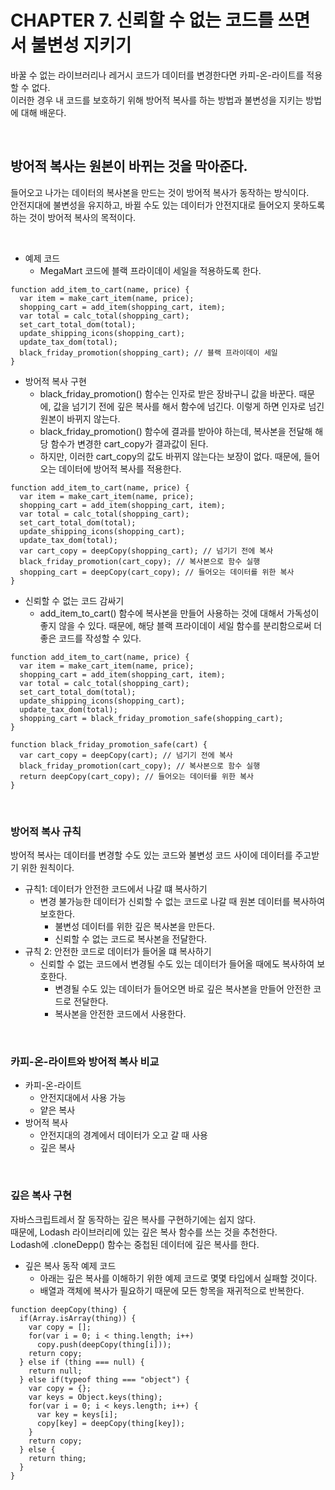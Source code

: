 # CHAPTER 7. 신뢰할 수 없는 코드를 쓰면서 불변성 지키기

바꿀 수 없는 라이브러리나 레거시 코드가 데이터를 변경한다면 카피-온-라이트를 적용할 수 없다.  
이러한 경우 내 코드를 보호하기 위해 방어적 복사를 하는 방법과 불변성을 지키는 방법에 대해 배운다.  

<br/>

## 방어적 복사는 원본이 바뀌는 것을 막아준다.

들어오고 나가는 데이터의 복사본을 만드는 것이 방어적 복사가 동작하는 방식이다.  
안전지대에 불변성을 유지하고, 바뀔 수도 있는 데이터가 안전지대로 들어오지 못하도록 하는 것이 방어적 복사의 목적이다.  

<br/>

 - 예제 코드
    - MegaMart 코드에 블랙 프라이데이 세일을 적용하도록 한다.
```JS
function add_item_to_cart(name, price) {
  var item = make_cart_item(name, price);
  shopping_cart = add_item(shopping_cart, item);
  var total = calc_total(shopping_cart);
  set_cart_total_dom(total);
  update_shipping_icons(shopping_cart);
  update_tax_dom(total);
  black_friday_promotion(shopping_cart); // 블랙 프라이데이 세일
}
```

 - 방어적 복사 구현
    - black_friday_promotion() 함수는 인자로 받은 장바구니 값을 바꾼다. 때문에, 값을 넘기기 전에 깊은 복사를 해서 함수에 넘긴다. 이렇게 하면 인자로 넘긴 원본이 바뀌지 않는다.
    - black_friday_promotion() 함수에 결과를 받아야 하는데, 복사본을 전달해 해당 함수가 변경한 cart_copy가 결과값이 된다.
    - 하지만, 이러한 cart_copy의 값도 바뀌지 않는다는 보장이 없다. 때문에, 들어오는 데이터에 방어적 복사를 적용한다.
```JS
function add_item_to_cart(name, price) {
  var item = make_cart_item(name, price);
  shopping_cart = add_item(shopping_cart, item);
  var total = calc_total(shopping_cart);
  set_cart_total_dom(total);
  update_shipping_icons(shopping_cart);
  update_tax_dom(total);
  var cart_copy = deepCopy(shopping_cart); // 넘기기 전에 복사
  black_friday_promotion(cart_copy); // 복사본으로 함수 실행
  shopping_cart = deepCopy(cart_copy); // 들어오는 데이터를 위한 복사
}
```

 - 신뢰할 수 없는 코드 감싸기
    - add_item_to_cart() 함수에 복사본을 만들어 사용하는 것에 대해서 가독성이 좋지 않을 수 있다. 때문에, 해당 블랙 프라이데이 세일 함수를 분리함으로써 더 좋은 코드를 작성할 수 있다.
```JS
function add_item_to_cart(name, price) {
  var item = make_cart_item(name, price);
  shopping_cart = add_item(shopping_cart, item);
  var total = calc_total(shopping_cart);
  set_cart_total_dom(total);
  update_shipping_icons(shopping_cart);
  update_tax_dom(total);
  shopping_cart = black_friday_promotion_safe(shopping_cart);
}

function black_friday_promotion_safe(cart) {
  var cart_copy = deepCopy(cart); // 넘기기 전에 복사
  black_friday_promotion(cart_copy); // 복사본으로 함수 실행
  return deepCopy(cart_copy); // 들어오는 데이터를 위한 복사
}
```

<br/>

### 방어적 복사 규칙

방어적 복사는 데이터를 변경할 수도 있는 코드와 불변성 코드 사이에 데이터를 주고받기 위한 원칙이다.  
 - 규칙1: 데이터가 안전한 코드에서 나갈 떄 복사하기
    - 변경 불가능한 데이터가 신뢰할 수 없는 코드로 나갈 때 원본 데이터를 복사하여 보호한다.
        - 불변성 데이터를 위한 깊은 복사본을 만든다.
        - 신뢰할 수 없는 코드로 복사본을 전달한다.
 - 규칙 2: 안전한 코드로 데이터가 들어올 떄 복사하기
    - 신뢰할 수 없는 코드에서 변경될 수도 있는 데이터가 들어올 때에도 복사하여 보호한다.
        - 변경될 수도 있는 데이터가 들어오면 바로 깊은 복사본을 만들어 안전한 코드로 전달한다.
        - 복사본을 안전한 코드에서 사용한다.

<br/>

### 카피-온-라이트와 방어적 복사 비교

 - 카피-온-라이트
    - 안전지대에서 사용 가능
    - 얕은 복사
 - 방어적 복사
    - 안전지대의 경계에서 데이터가 오고 갈 때 사용
    - 깊은 복사

<br/>

### 깊은 복사 구현

자바스크립트레서 잘 동작하는 깊은 복사를 구현하기에는 쉽지 않다.  
때문에, Lodash 라이브러리에 있는 깊은 복사 함수를 쓰는 것을 추천한다.  
Lodash에 .cloneDepp() 함수는 중첩된 데이터에 깊은 복사를 한다.  

 - 깊은 복사 동작 예제 코드
    - 아래는 깊은 복사를 이해하기 위한 예제 코드로 몇몇 타입에서 실패할 것이다.
    - 배열과 객체에 복사가 필요하기 때문에 모든 항목을 재귀적으로 반복한다.
```JS
function deepCopy(thing) {
  if(Array.isArray(thing)) {
    var copy = [];
    for(var i = 0; i < thing.length; i++)
      copy.push(deepCopy(thing[i]));
    return copy;
  } else if (thing === null) {
    return null;
  } else if(typeof thing === "object") {
    var copy = {};
    var keys = Object.keys(thing);
    for(var i = 0; i < keys.length; i++) {
      var key = keys[i];
      copy[key] = deepCopy(thing[key]);
    }
    return copy;
  } else {
    return thing;
  }
}
```

